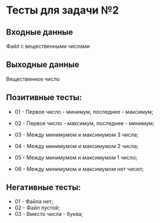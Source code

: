 ﻿# Тесты для задачи №2


## Входные данные

Файл с вещественными числами


## Выходные данные

Вещественное число


## Позитивные тесты:
- 01 - Первое число - минимум, последнее - максимум;

- 02 - Первое число - максимум, последнее - минимум;

- 03 - Между минимумом и максимумом 3 числа;

- 04 - Между минимумом и максимумом 2 числа;

- 05 - Между минимумом и максимумом 1 число;
- 06 - Между минимумом и максимумом нет чисел;


## Негативные тесты:


- 01 - Файла нет;
- 02 - Файл пустой;
- 03 - Вместо числа - буква;